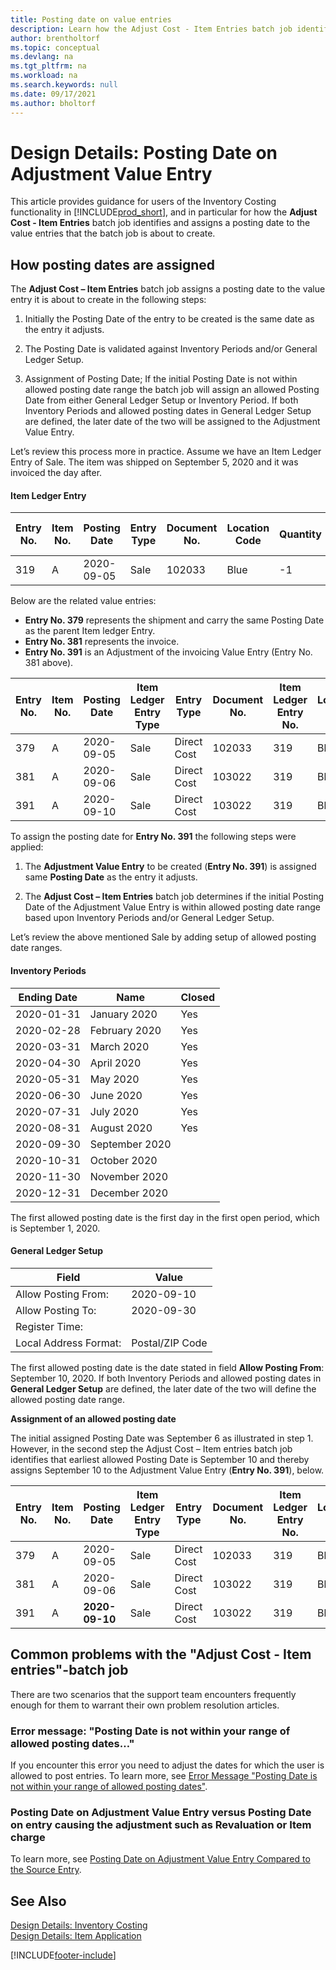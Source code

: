 ```yaml
---
title: Posting date on value entries
description: Learn how the Adjust Cost - Item Entries batch job identifies and assigns a posting date to the value entries that the batch job is about to create.
author: brentholtorf
ms.topic: conceptual
ms.devlang: na
ms.tgt_pltfrm: na
ms.workload: na
ms.search.keywords: null
ms.date: 09/17/2021
ms.author: bholtorf
---
```

# Design Details: Posting Date on Adjustment Value Entry

This article provides guidance for users of the Inventory Costing functionality in [!INCLUDE[prod_short](includes/prod_short.md)], and in particular for how the **Adjust Cost - Item Entries** batch job identifies and assigns a posting date to the value entries that the batch job is about to create.

## How posting dates are assigned

The **Adjust Cost – Item Entries** batch job assigns a posting date to the value entry it is about to create in the following steps:  

1. Initially the Posting Date of the entry to be created is the same date as the entry it adjusts.  

2. The Posting Date is validated against Inventory Periods and/or General Ledger Setup.  

3. Assignment of Posting Date; If the initial Posting Date is not within allowed posting date range the batch job will assign an allowed Posting Date from either General Ledger Setup or Inventory Period. If both Inventory Periods and allowed posting dates in General Ledger Setup are defined, the later date of the two will be assigned to the Adjustment Value Entry.  

Let’s review this process more in practice. Assume we have an Item Ledger Entry of Sale. The item was shipped on September 5, 2020 and it was invoiced the day after.  

#### Item Ledger Entry

|Entry No.  |Item No.  |Posting Date  |Entry Type  | Document No. |Location Code  |Quantity  |Cost Amount (Actual)  |Invoiced Quantity  |Remaining Quantity  |
|---------|---------|---------|---------|---------|---------|---------|---------|---------|---------|
|319     |A         |2020-09-05     |  Sale       |102033     |  Blue       | -1    |    -11     |-1     |    0     |

Below are the related value entries:

- **Entry No. 379** represents the shipment and carry the same Posting Date as the parent Item ledger Entry.  
- **Entry No. 381** represents the invoice.  
- **Entry No. 391** is an Adjustment of the invoicing Value Entry (Entry No. 381 above).  

|Entry No.  |Item No.  |Posting Date  |Item Ledger Entry Type  |Entry Type  |Document No.  |Item Ledger Entry No.  |Location Code  |Item Ledger Entry Quantity  |Invoiced Quantity  |Cost Amount (Actual)  |Cost Amount (Expected)  |Adjustment  |Applies-to Entry  |Source Code  |
|---------|---------|---------|---------|---------|---------|---------|---------|---------|---------|--------|---------|---------|---------|---------|
|379     |  A       |    2020-09-05     |    Sale     | Direct Cost   | 102033        |319     | Blue        | -1       |0         |  0       |     -10   |No   |0    |Sales          |
|381     |  A       |    2020-09-06     |    Sale     | Direct Cost   | 103022        |319     | Blue        |  0       |-1        |-10       |    10     | No  |0      |       Sales   |
|391     |  A       |    2020-09-10     |    Sale     | Direct Cost   | 103022        |319     | Blue        |  0       |0         |-1        |    0     |Yes   |    181   | INVTADJMT   |

To assign the posting date for **Entry No. 391** the following steps were applied:

1. The **Adjustment Value Entry** to be created (**Entry No. 391**) is assigned same **Posting Date** as the entry it adjusts.

2. The **Adjust Cost – Item Entries** batch job determines if the initial Posting Date of the Adjustment Value Entry is within allowed posting date range based upon Inventory Periods and/or General Ledger Setup.  

Let’s review the above mentioned Sale by adding setup of allowed posting date ranges.  
  
#### Inventory Periods

|Ending Date  |Name  |Closed  |
|---------|---------|---------|
|2020-01-31     |January 2020      |  Yes    |
|2020-02-28     |February 2020     |  Yes    |
|2020-03-31     |March 2020        |  Yes    |
|2020-04-30     |April 2020        |  Yes    |
|2020-05-31     |May   2020        |  Yes    |
|2020-06-30     |June   2020       |  Yes    |
|2020-07-31     |July  2020        |  Yes    |
|2020-08-31     |August   2020     |  Yes    |
|2020-09-30     |September   2020  |         |
|2020-10-31     |October   2020    |         |
|2020-11-30     |November   2020   |         |
|2020-12-31     |December   2020   |         |

The first allowed posting date is the first day in the first open period, which is September 1, 2020.  

#### General Ledger Setup

|Field|Value  |
|---------|---------|
|Allow Posting From:  |  2020-09-10      |
|Allow Posting To:    |  2020-09-30      |
|Register Time:       |         |
|Local Address Format:|   Postal/ZIP Code      |  

The first allowed posting date is the date stated in field **Allow Posting From**: September 10, 2020. If both Inventory Periods and allowed posting dates in **General Ledger Setup** are defined, the later date of the two will define the allowed posting date range.  

**Assignment of an allowed posting date**  

The initial assigned Posting Date was September 6 as illustrated in step 1. However, in the second step the Adjust Cost – Item entries batch job identifies that earliest allowed Posting Date is September 10 and thereby assigns September 10 to the Adjustment Value Entry (**Entry No. 391**), below.  


|Entry No.  |Item No.  |Posting Date  |Item Ledger Entry Type  |Entry Type  |Document No.  |Item Ledger Entry No.  |Location Code  |Item Ledger Entry Quantity  |Invoiced Quantity  |Cost Amount (Actual)  |Cost Amount (Expected)  |Adjustment  |Applies-to Entry  |Source Code  |
|---------|---------|---------|---------|---------|---------|---------|---------|---------|---------|---------|---------|---------|---------|---------|
|379     |  A       |    2020-09-05     |    Sale     | Direct Cost   | 102033        |319     | Blue        | -1       |0         |  0       |     -10   |No   |0    |Sales          |
|381     |  A       |    2020-09-06     |    Sale     | Direct Cost   | 103022        |319     | Blue        |  0       |-1        |-10       |    10     | No  |0      |       Sales   |
|391     |  A       |    **2020-09-10**     |    Sale     | Direct Cost   | 103022        |319     | Blue        |  0       |0         |-1        |    0     |Yes   |    181   | INVTADJMT   |

## Common problems with the "Adjust Cost - Item entries"-batch job

There are two scenarios that the support team encounters frequently enough for them to warrant their own problem resolution articles.

### Error message: "Posting Date is not within your range of allowed posting dates…"

If you encounter this error you need to adjust the dates for which the user is allowed to post entries. To learn more, see [Error Message "Posting Date is not within your range of allowed posting dates"](design-details-inventory-adjustment-value-entry-allowed-posting-dates.md).

### Posting Date on Adjustment Value Entry versus Posting Date on entry causing the adjustment such as Revaluation or Item charge

To learn more, see [Posting Date on Adjustment Value Entry Compared to the Source Entry](design-details-inventory-adjustment-value-entry-source-entry.md).

## See Also  

[Design Details: Inventory Costing](design-details-inventory-costing.md)  
[Design Details: Item Application](design-details-item-application.md)  

[!INCLUDE[footer-include](includes/footer-banner.md)]
